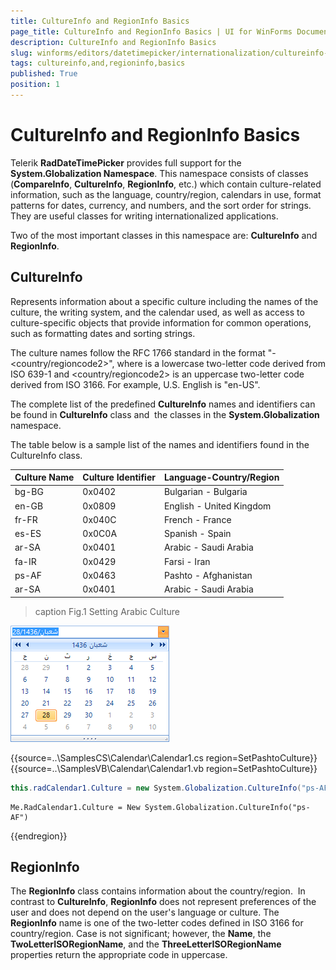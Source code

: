 ```yaml
---
title: CultureInfo and RegionInfo Basics
page_title: CultureInfo and RegionInfo Basics | UI for WinForms Documentation
description: CultureInfo and RegionInfo Basics
slug: winforms/editors/datetimepicker/internationalization/cultureinfo-and-regioninfo-basics
tags: cultureinfo,and,regioninfo,basics
published: True
position: 1
---
```


# CultureInfo and RegionInfo Basics
 
Telerik __RadDateTimePicker__ provides full support for the __System.Globalization Namespace__. This namespace consists of classes (__CompareInfo__, __CultureInfo__, __RegionInfo__, etc.) which contain culture-related information, such as the language, country/region, calendars in use, format patterns for dates, currency, and numbers, and the sort order for strings. They are useful classes for writing internationalized applications.

Two of the most important classes in this namespace are: __CultureInfo__ and __RegionInfo__. 

## CultureInfo

Represents information about a specific culture including the names of the culture, the writing system, and the calendar used, as well as access to culture-specific objects that provide information for common operations, such as formatting dates and sorting strings.

The culture names follow the RFC 1766 standard in the format "<languagecode2>-<country/regioncode2>", where <languagecode2> is a lowercase two-letter code derived from ISO 639-1 and <country/regioncode2> is an uppercase two-letter code derived from ISO 3166. For example, U.S. English is "en-US".

The complete list of the predefined __CultureInfo__ names and identifiers can be found in __CultureInfo__ class and  the classes in the __System.Globalization__ namespace.

The table below is a sample list of the names and identifiers found in the CultureInfo class.

| Culture Name | Culture Identifier | Language-Country/Region |
| ------- | ------- | ------- |
|bg-BG|0x0402|Bulgarian - Bulgaria|
|en-GB|0x0809|English - United Kingdom|
|fr-FR|0x040C|French - France|
|es-ES|0x0C0A|Spanish - Spain|
|ar-SA|0x0401|Arabic - Saudi Arabia|
|fa-IR|0x0429|Farsi - Iran|
|ps-AF|0x0463|Pashto - Afghanistan|
|ar-SA|0x0401|Arabic - Saudi Arabia|

>caption Fig.1 Setting Arabic Culture

![editors-datetimepicker-internationalization-cultureinfo-and-regioninfo-basics 001](images/editors-datetimepicker-internationalization-cultureinfo-and-regioninfo-basics001.png)

{{source=..\SamplesCS\Calendar\Calendar1.cs region=SetPashtoCulture}} 
{{source=..\SamplesVB\Calendar\Calendar1.vb region=SetPashtoCulture}} 

````C#
this.radCalendar1.Culture = new System.Globalization.CultureInfo("ps-AF");

````
````VB.NET
Me.RadCalendar1.Culture = New System.Globalization.CultureInfo("ps-AF")

````

{{endregion}}

## RegionInfo

The __RegionInfo__ class contains information about the country/region.  In contrast to __CultureInfo__, __RegionInfo__ does not represent preferences of the user and does not depend on the user's language or culture. The __RegionInfo__ name is one of the two-letter codes defined in ISO 3166 for country/region. Case is not significant; however, the __Name__, the __TwoLetterISORegionName__, and the __ThreeLetterISORegionName__ properties return the appropriate code in uppercase.

